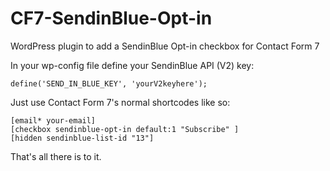 # CF7-SendinBlue-Opt-in

WordPress plugin to add a SendinBlue Opt-in checkbox for Contact Form 7

In your wp-config file define your SendinBlue API (V2) key:

	define('SEND_IN_BLUE_KEY', 'yourV2keyhere');

Just use Contact Form 7's normal shortcodes like so:

	[email* your-email]
    [checkbox sendinblue-opt-in default:1 "Subscribe" ]
    [hidden sendinblue-list-id "13"]

That's all there is to it.